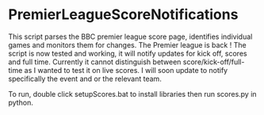 # PremierLeagueScoreNotifications
This script parses the BBC premier league score page, identifies individual games and monitors them for changes. The Premier league is back ! The script is now tested and working, it will notify updates for kick off, scores and full time. Currently it cannot distinguish between score/kick-off/full-time as I wanted to test it on live scores. I will soon update to notify specifically the event and or the relevant team.

To run, double click setupScores.bat to install libraries then run scores.py in python.
